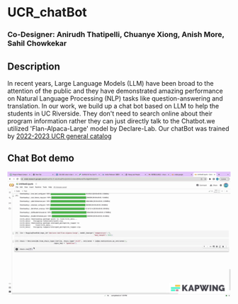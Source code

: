 # UCR_chatBot
### Co-Designer: Anirudh Thatipelli, Chuanye Xiong, Anish More, Sahil Chowkekar

## Description
In recent years, Large Language Models (LLM) have been broad to the attention of the public and they have demonstrated amazing performance on Natural Language Processing (NLP) tasks like question-answering and translation. In our work, we build up a chat bot based on LLM to help the students in UC Riverside. They don't need to search online about their program information rather they can just directly talk to the Chatbot.we utilized 'Flan-Alpaca-Large' model by Declare-Lab. Our chatBot was trained by [2022-2023 UCR general catalog](https://studentdocs.ucr.edu/registrar/UCR_Catalog_2022-23.pdf?_gl=1*1wbj547*_ga*MTU4NDI3MTk2Mi4xNjY2Nzk1NjQ1*_ga_Z1RGSBHBF7*MTY4NTkxODc3NC40Ny4xLjE2ODU5MTkxNTAuMC4wLjA.*_ga_S8BZQKWST2*MTY4NTkxODc3My40Ny4xLjE2ODU5MTkxNTAuMC4wLjA. )

## Chat Bot demo
![](https://github.com/cxiong1234/UCR_chatBot/blob/main/Screen_Recording_2023-08-23_at_1.36.30_PM_V1.gif)

